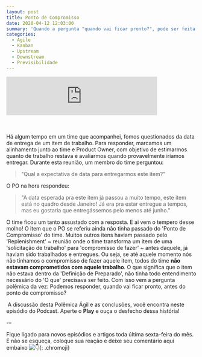 ```yaml
---
layout: post
title: Ponto de Compromisso
date: 2020-04-12 12:03:00
summary: 'Quando a pergunta "quando vai ficar pronto?", pode ser feita e respondida.'
categories:
  - Agile
  - Kanban
  - Upstream
  - Downstream
  - Previsibilidade
---
```


<iframe src="https://anchor.fm/paulo-cassin/embed/episodes/Teste1-ecu2sj/a-a1vbgso" height="102px" width="400px" frameborder="0" scrolling="no"></iframe>

<br><br>H&aacute; algum tempo em um time que acompanhei, fomos questionados da data de entrega de um item de trabalho. Para responder, marcamos um alinhamento junto ao time e Product Owner, com objetivo de estimarmos quanto de trabalho restava e avaliarmos quando provavelmente ir&iacute;amos entregar. Durante esta reuni&atilde;o, um membro do time perguntou:&nbsp;

> "Qual a expectativa de data para entregarmos este item?"

O PO na hora respondeu:

> "A data esperada pra este item j&aacute; passou a muito tempo, este item est&aacute; no quadro desde Janeiro\! J&aacute; era pra estar entregue a tempos, mas eu gostaria que entreg&aacute;ssemos pelo menos at&eacute; junho."

O time ficou um tanto assustado com a resposta. E ai vem o tempero desse molho\! O item que o PO se referiu ainda n&atilde;o tinha passado do 'Ponto de Compromisso' do time. Muitos outros itens haviam passado pelo 'Replenishment' ~ reuni&atilde;o onde o time transforma um item de uma 'solicita&ccedil;&atilde;o de trabalho' para 'compromisso de fazer' ~ antes daquele, j&aacute; haviam sido trabalhados e entregues. Ou seja, se at&eacute; aquele momento n&oacute;s n&atilde;o t&iacute;nhamos o compromisso de fazer aquele item, todos do time **n&atilde;o estavam comprometidos com aquele trabalho**. O que significa que o item n&atilde;o estava dentro da 'Defini&ccedil;&atilde;o de Preparado', n&atilde;o tinha todo entendimento necess&aacute;rio do 'O que' precisava ser feito. Com isso vem a pergunta pol&ecirc;mica da vez: Podemos responder, quando vai ficar pronto, antes do ponto de compromisso?&nbsp;

&nbsp;A discuss&atilde;o desta Pol&ecirc;mica &Aacute;gil e as conclus&otilde;es, voc&ecirc; encontra neste epis&oacute;dio do Podcast. Aperte o **Play** e ou&ccedil;a o desfecho dessa hist&oacute;ria\!&nbsp;

\-–

Fique ligado para novos epis&oacute;dios e artigos toda &uacute;ltima sexta-feira do m&ecirc;s. E n&atilde;o se esque&ccedil;a, coloque sua rea&ccedil;&atilde;o e deixe seu coment&aacute;rio aqui embaixo&nbsp;![👇](chrome-extension://cahedbegdkagmcjfolhdlechbkeaieki/images/apple/1f447.png "White Down Pointing Backhand Index"){: .chromoji}